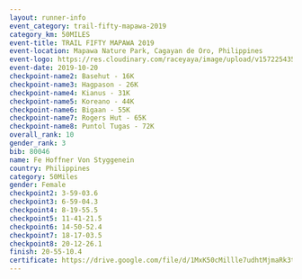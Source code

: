 ```yaml
---
layout: runner-info 
event_category: trail-fifty-mapawa-2019 
category_km: 50MILES 
event-title: TRAIL FIFTY MAPAWA 2019  
event-location: Mapawa Nature Park, Cagayan de Oro, Philippines 
event-logo: https://res.cloudinary.com/raceyaya/image/upload/v1572254355/logo/trail-fifty-mapawa_fizjmb.jpg 
event-date: 2019-10-20 
checkpoint-name2: Basehut - 16K 
checkpoint-name3: Hagpason - 26K  
checkpoint-name4: Kianus - 31K 
checkpoint-name5: Koreano - 44K  
checkpoint-name6: Bigaan - 55K 
checkpoint-name7: Rogers Hut - 65K 
checkpoint-name8: Puntol Tugas - 72K 
overall_rank: 10
gender_rank: 3
bib: 80046
name: Fe Hoffner Von Styggenein
country: Philippines
category: 50Miles
gender: Female
checkpoint2: 3-59-03.6
checkpoint3: 6-59-04.3
checkpoint4: 8-19-55.5
checkpoint5: 11-41-21.5
checkpoint6: 14-50-52.4
checkpoint7: 18-17-03.5
checkpoint8: 20-12-26.1
finish: 20-55-10.4
certificate: https://drive.google.com/file/d/1MxK50cMillle7udhtMjmaRk3tc8dfxqi/view?usp=sharing
---
```


